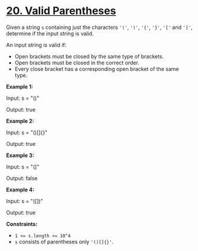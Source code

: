 # [20. Valid Parentheses](https://leetcode.com/problems/valid-parentheses/description/?envType=study-plan-v2&envId=top-interview-150)

Given a string `s` containing just the characters `'('`, `')'`, `'{'`, `'}'`, `'['` and `']'`, determine if the input string is valid.

An input string is valid if:

- Open brackets must be closed by the same type of brackets.
- Open brackets must be closed in the correct order.
- Every close bracket has a corresponding open bracket of the same type.

**Example 1:** 

<div class="example-block">
Input: s = "()"

Output: true

**Example 2:** 

<div class="example-block">
Input: s = "()[]{}"

Output: true

**Example 3:** 

<div class="example-block">
Input: s = "(]"

Output: false

**Example 4:** 

<div class="example-block">
Input: s = "([])"

Output: true

**Constraints:** 

- `1 <= s.length <= 10^4`
- `s` consists of parentheses only `'()[]{}'`.